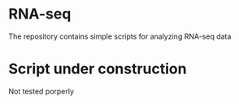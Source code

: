 # RNA-seq
The repository contains simple scripts for analyzing RNA-seq data

# Script under construction
Not tested porperly
